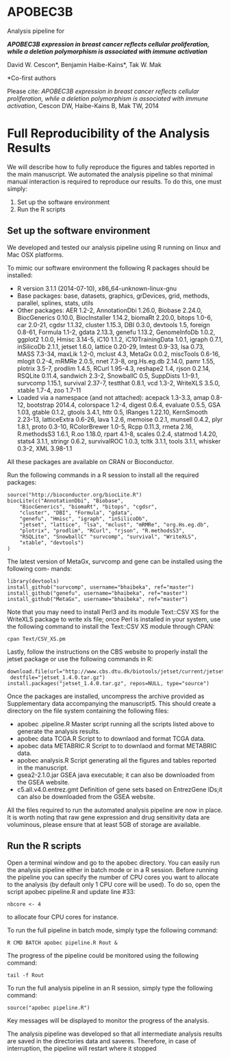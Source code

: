 APOBEC3B
========

Analysis pipeline for 

**_APOBEC3B expression in breast cancer reflects cellular proliferation, while a deletion polymorphism is associated with immune activation_**

David W. Cescon\*, Benjamin Haibe-Kains\*, Tak W. Mak

\*Co-first authors

Please cite: _APOBEC3B expression in breast cancer reflects cellular proliferation, while a deletion polymorphism is associated with immune activation_, Cescon DW, Haibe-Kains B, Mak TW, 2014

# Full Reproducibility of the Analysis Results

We will describe how to fully reproduce the figures and tables reported in the main manuscript. We automated the analysis pipeline so that minimal manual interaction is required to reproduce our results. To do this, one must simply:

1. Set up the software environment
2. Run the R scripts


## Set up the software environment

We developed and tested our analysis pipeline using R running on linux and Mac OSX platforms.

To mimic our software environment the following R packages should be installed:
* R version 3.1.1 (2014-07-10), x86_64-unknown-linux-gnu
* Base packages: base, datasets, graphics, grDevices, grid, methods, parallel, splines, stats, utils
* Other packages: AER 1.2-2, AnnotationDbi 1.26.0, Biobase 2.24.0, BiocGenerics 0.10.0, BiocInstaller 1.14.2, biomaRt 2.20.0, bitops 1.0-6, car 2.0-21, cgdsr 1.1.32, cluster 1.15.3, DBI 0.3.0, devtools 1.5, foreign 0.8-61, Formula 1.1-2, gdata 2.13.3, genefu 1.13.2, GenomeInfoDb 1.0.2, ggplot2 1.0.0, Hmisc 3.14-5, iC10 1.1.2, iC10TrainingData 1.0.1, igraph 0.7.1, inSilicoDb 2.1.1, jetset 1.6.0, lattice 0.20-29, lmtest 0.9-33, lsa 0.73,
MASS 7.3-34, maxLik 1.2-0, mclust 4.3, MetaGx 0.0.2, miscTools 0.6-16, mlogit 0.2-4, mRMRe 2.0.5, nnet 7.3-8, org.Hs.eg.db 2.14.0, pamr 1.55, plotrix 3.5-7, prodlim 1.4.5, RCurl 1.95-4.3, reshape2 1.4, rjson 0.2.14, RSQLite 0.11.4, sandwich 2.3-2, SnowballC 0.5, SuppDists 1.1-9.1, survcomp 1.15.1, survival 2.37-7, testthat 0.8.1, vcd 1.3-2, WriteXLS 3.5.0, xtable 1.7-4, zoo 1.7-11
* Loaded via a namespace (and not attached): acepack 1.3-3.3, amap 0.8-12,
bootstrap 2014.4, colorspace 1.2-4, digest 0.6.4, evaluate 0.5.5, GSA 1.03, gtable 0.1.2, gtools 3.4.1, httr 0.5, IRanges 1.22.10, KernSmooth 2.23-13, latticeExtra 0.6-26,
lava 1.2.6, memoise 0.2.1, munsell 0.4.2, plyr 1.8.1, proto 0.3-10, RColorBrewer 1.0-5, Rcpp 0.11.3, rmeta 2.16, R.methodsS3 1.6.1, R.oo 1.18.0, rpart 4.1-8, scales 0.2.4, statmod 1.4.20, stats4 3.1.1, stringr 0.6.2, survivalROC 1.0.3, tcltk 3.1.1, tools 3.1.1, whisker 0.3-2, XML 3.98-1.1

All these packages are available on CRAN or Bioconductor.

Run the following commands in a R session to install all the required packages:

```
source("http://bioconductor.org/biocLite.R")
biocLite(c("AnnotationDbi", "Biobase",
    "BiocGenerics", "biomaRt", "bitops", "cgdsr",
    "cluster", "DBI", "Formula", "gdata",
    "genefu", "Hmisc", "igraph", "inSilicoDb",
    "jetset", "lattice", "lsa", "mclust", "mRMRe", "org.Hs.eg.db",
    "plotrix", "prodlim", "RCurl", "rjson", "R.methodsS3",
    "RSQLite", "SnowballC" "survcomp", "survival", "WriteXLS",
    "xtable", "devtools")
)
````

The latest version of MetaGx, survcomp and gene can be installed using the following com- mands:

```
library(devtools)
install_github("survcomp", username="bhaibeka", ref="master")
install_github("genefu", username="bhaibeka", ref="master")
install_github("MetaGx", username="bhaibeka", ref="master")
```

Note that you may need to install Perl3 and its module Text::CSV XS for the WriteXLS package to write xls file; once Perl is installed in your system, use the following command to install the Text::CSV XS module through CPAN:

````
cpan Text/CSV_XS.pm
````

Lastly, follow the instructions on the CBS website to properly install the jetset package or use the following commands in R:

```
download.file(url="http://www.cbs.dtu.dk/biotools/jetset/current/jetset_1.4.0.tar.gz",
 destfile="jetset_1.4.0.tar.gz")
install.packages("jetset_1.4.0.tar.gz", repos=NULL, type="source")
````

Once the packages are installed, uncompress the archive provided as Supplementary data accompanying the manuscript5. This should create a directory on the file system containing the following files:
* apobec .pipeline.R Master script running all the scripts listed above to generate the analysis results.
* apobec data TCGA.R Script to to downlaod and format TCGA data.
* apobec data METABRIC.R Script to to downlaod and format METABRIC data.
* apobec analysis.R Script generating all the figures and tables reported in the manuscript.
* gsea2-2.1.0.jar GSEA java executable; it can also be downloaded from the GSEA website.
* c5.all.v4.0.entrez.gmt Definition of gene sets based on EntrezGene IDs;it can also be downloaded from the GSEA website.

All the files required to run the automated analysis pipeline are now in place. It is worth noting that raw gene expression and drug sensitivity data are voluminous, please ensure that at least 5GB of storage are available.

## Run the R scripts

Open a terminal window and go to the apobec directory. You can easily run the analysis pipeline either in batch mode or in a R session. Before running the pipeline you can specify the number of CPU cores you want to allocate to the analysis (by default only 1 CPU core will be used). To do so, open the script apobec pipeline.R and update line #33:

```
nbcore <- 4
````

to allocate four CPU cores for instance.

To run the full pipeline in batch mode, simply type the following command:

```
R CMD BATCH apobec pipeline.R Rout &
````

The progress of the pipeline could be monitored using the following command:

```
tail -f Rout
````

To run the full analysis pipeline in an R session, simply type the following command:

```
source("apobec pipeline.R")
````

Key messages will be displayed to monitor the progress of the analysis.

The analysis pipeline was developed so that all intermediate analysis results are saved in the directories data and saveres. Therefore, in case of interruption, the pipeline will restart where it stopped
